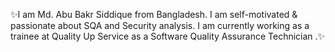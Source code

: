 ✨I am Md. Abu Bakr Siddique from Bangladesh. I am self-motivated & passionate about SQA and Security analysis. I am currently working as a trainee at Quality Up Service as a Software Quality Assurance Technician .✨

<!---
Skills & Experience :
💻 Python3, MySQL

💥 Linux OS / Windows OS / Kali Os

💪 Manual testing 

💀 Ethical Hacking / Web-pentesting / Basic Networking 

👀 APi testing (post man)

🔥 Jenkins


--->
